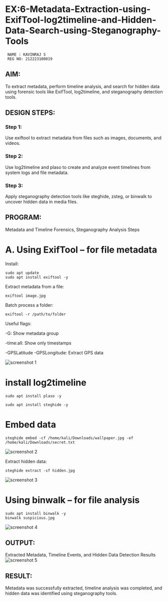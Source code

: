 # EX:6-Metadata-Extraction-using-ExifTool-log2timeline-and-Hidden-Data-Search-using-Steganography-Tools
```
 NAME : KAVINRAJ S
 REG NO: 212223100019
```
## AIM:
To extract metadata, perform timeline analysis, and search for hidden data using forensic tools like ExifTool, log2timeline, and steganography detection tools.

## DESIGN STEPS:
### Step 1:
Use exiftool to extract metadata from files such as images, documents, and videos.

### Step 2:
Use log2timeline and plaso to create and analyze event timelines from system logs and file metadata.

### Step 3:
Apply steganography detection tools like steghide, zsteg, or binwalk to uncover hidden data in media files.

## PROGRAM:
Metadata and Timeline Forensics, Steganography Analysis Steps
# A. Using ExifTool – for file metadata

 Install:
```
sudo apt update
sudo apt install exiftool -y
```
 Extract metadata from a file:
```
exiftool image.jpg
```
 Batch process a folder:
```
exiftool -r /path/to/folder
```
Useful flags:

-G: Show metadata group

-time:all: Show only timestamps

-GPSLatitude -GPSLongitude: Extract GPS data

![screenshot 1](https://github.com/user-attachments/assets/4f57f5b7-ac2b-45aa-9ceb-a122dc815f74)

# install log2timeline
```
sudo apt install plaso -y
```
```
sudo apt install steghide -y
```
# Embed data
```
steghide embed -cf /home/kali/Downloads/wallpaper.jpg -ef /home/kali/Downloads/secret.txt
```
![screenshot 2](https://github.com/user-attachments/assets/50b65e90-c8eb-44d9-9020-0934f1199fa6)


Extract hidden data:
```
steghide extract -sf hidden.jpg
```
![screenshot 3](https://github.com/user-attachments/assets/336fe9c0-7971-4bad-8a86-262408070d09)

# Using binwalk – for file analysis

```
sudo apt install binwalk -y
binwalk suspicious.jpg
```
![screenshot 4](https://github.com/user-attachments/assets/ec0dd452-d6ab-44af-82c1-27e4a5a88403)

## OUTPUT:
Extracted Metadata, Timeline Events, and Hidden Data Detection Results
![screenshot 5](https://github.com/user-attachments/assets/0b0c81dd-9b40-4d87-a71d-770186b4d0a7)

## RESULT:
Metadata was successfully extracted, timeline analysis was completed, and hidden data was identified using steganography tools.

